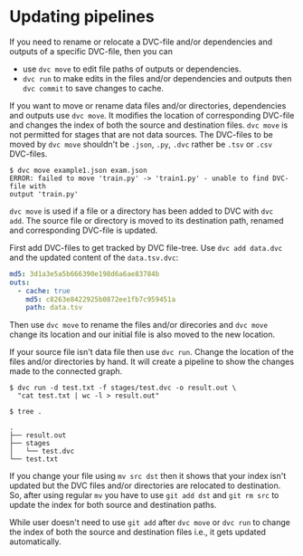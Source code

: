 # Updating pipelines

If you need to rename or relocate a DVC-file and/or dependencies and outputs
of a specific DVC-file, then you can

- use `dvc move` to edit file paths of outputs or dependencies.
- `dvc run` to make edits in the files and/or dependencies and outputs then
  `dvc commit` to save changes to cache.

If you want to move or rename data files and/or directories, dependencies
and outputs use `dvc move`. It modifies the location of corresponding DVC-file
and changes the index of both the source and destination files. `dvc move` is
not permitted for stages that are not data sources. The DVC-files to be moved
by `dvc move` shouldn't be `.json`, `.py`, `.dvc` rather be `.tsv` or `.csv`
DVC-files.

```dvc
$ dvc move example1.json exam.json
ERROR: failed to move 'train.py' -> 'train1.py' - unable to find DVC-file with
output 'train.py'
```

`dvc move` is used if a file or a directory has been added to DVC with `dvc 
add`. The source file or directory is moved to its destination path, renamed 
and corresponding DVC-file is updated.

First add DVC-files to get tracked by DVC file-tree. Use `dvc add data.dvc`
and the updated content of the `data.tsv.dvc`:

```yaml
md5: 3d1a3e5a5b666390e198d6a6ae83784b
outs:
  - cache: true
    md5: c8263e8422925b0872ee1fb7c959451a
    path: data.tsv
```

Then use `dvc move` to rename the files and/or direcories and `dvc move`
change its location and our initial file is also moved to the new location.

If your source file isn't data file then use `dvc run`. Change the location of
the files and/or directories by hand. It will create a pipeline to show the
changes made to the connected graph.

```dvc
$ dvc run -d test.txt -f stages/test.dvc -o result.out \
  "cat test.txt | wc -l > result.out"

$ tree .

.
├── result.out
├── stages
│   └── test.dvc
└── test.txt
```

If you change your file using `mv src dst` then it shows that your
index isn't updated but the DVC files and/or directories are relocated to
destination. So, after using regular `mv` you have to use
`git add dst` and `git rm src` to update the index for both source
and destination paths.

While user doesn't need to use `git add` after `dvc move` or `dvc run` to
change the index of both the source and destination files i.e., it gets
updated automatically. 
